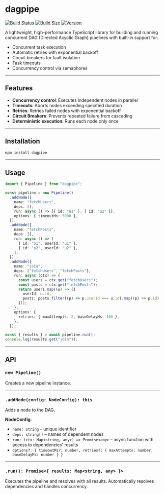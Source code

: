 # dagpipe

[![Build Status](https://img.shields.io/github/actions/workflow/status/arnaudbrosse/dagpipe/ci.yml?branch=main&style=flat&colorA=000000&colorB=000000)](https://github.com/arnaudbrosse/dagpipe/actions)
[![Build Size](https://img.shields.io/badge/dynamic/json?url=https%3A%2F%2Fdeno.bundlejs.com%2F%3Fq%3Ddagpipe&query=%24.size.uncompressedSize&style=flat&label=bundle%20size&colorA=000000&colorB=000000)](https://bundlejs.com/?q=dagpipe)
[![Version](https://img.shields.io/npm/v/dagpipe?style=flat&colorA=000000&colorB=000000)](https://www.npmjs.com/package/dagpipe)

A lightweight, high-performance TypeScript library for building and running concurrent DAG (Directed Acyclic Graph) pipelines with built-in support for:

-  Concurrent task execution
-  Automatic retries with exponential backoff
-  Circuit breakers for fault isolation
-  Task timeouts
-  Concurrency control via semaphores

---

##  Features

* **Concurrency control**: Executes independent nodes in parallel
* **Timeouts**: Aborts nodes exceeding specified duration
* **Retries**: Retries failed nodes with exponential backoff
* **Circuit Breakers**: Prevents repeated failure from cascading
* **Deterministic execution**: Runs each node only once

---

## Installation

```bash
npm install dagpipe
````

---

## Usage

```ts
import { Pipeline } from "dagpipe";

const pipeline = new Pipeline()
  .addNode({
    name: "fetchUsers",
    deps: [],
    run: async () => [{ id: "u1" }, { id: "u2" }],
    options: { timeoutMs: 5000 },
  })
  .addNode({
    name: "fetchPosts",
    deps: [],
    run: async () => [
      { id: "p1", userId: "u1" },
      { id: "p2", userId: "u2" },
    ],
  })
  .addNode({
    name: "join",
    deps: ["fetchUsers", "fetchPosts"],
    run: async (ctx) => {
      const users = ctx.get("fetchUsers");
      const posts = ctx.get("fetchPosts");
      return users.map((u) => ({
        userId: u.id,
        posts: posts.filter((p) => p.userId === u.id).map((p) => p.id),
      }));
    },
    options: {
      retries: { maxAttempts: 2, baseDelayMs: 100 },
    },
  });

const { results } = await pipeline.run();
console.log(results.get("join"));
```

---

## API

### `new Pipeline()`

Creates a new pipeline instance.

---

### `.addNode(config: NodeConfig): this`

Adds a node to the DAG.

**NodeConfig**:

* `name: string` – unique identifier
* `deps: string[]` – names of dependent nodes
* `run: (ctx: Map<string, any>) => Promise<any>` – async function with access to dependencies' results
* `options?: { timeoutMs?: number, retries?: { maxAttempts: number, baseDelayMs: number } }`

---

### `.run(): Promise<{ results: Map<string, any> }>`

Executes the pipeline and resolves with all results. Automatically resolves dependencies and handles concurrency.

